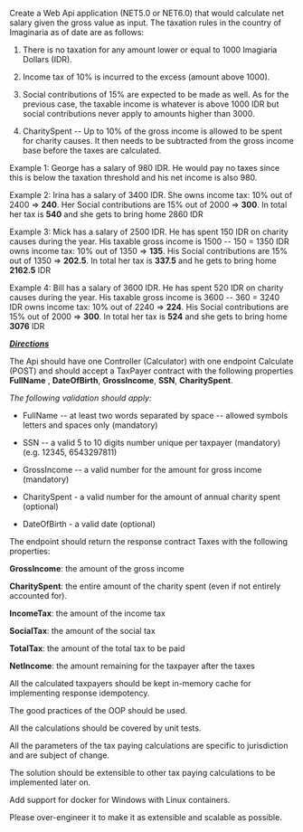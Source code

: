 Create a Web Api application (NET5.0 or NET6.0) that would calculate net
salary given the gross value as input. The taxation rules in the country
of Imaginaria as of date are as follows:

1.  There is no taxation for any amount lower or equal to 1000 Imagiaria
    Dollars (IDR).

2.  Income tax of 10% is incurred to the excess (amount above 1000).

3.  Social contributions of 15% are expected to be made as well. As for
    the previous case, the taxable income is whatever is above 1000 IDR
    but social contributions never apply to amounts higher than 3000.

4.  CharitySpent -- Up to 10% of the gross income is allowed to be spent
    for charity causes. It then needs to be subtracted from the gross
    income base before the taxes are calculated.

Example 1: George has a salary of 980 IDR. He would pay no taxes since
this is below the taxation threshold and his net income is also 980.

Example 2: Irina has a salary of 3400 IDR. She owns income tax: 10% out
of 2400 =\> **240**. Her Social contributions are 15% out of 2000 =\>
**300**. In total her tax is **540** and she gets to bring home 2860 IDR

Example 3: Mick has a salary of 2500 IDR. He has spent 150 IDR on
charity causes during the year. His taxable gross income is 1500 -- 150
= 1350 IDR owns income tax: 10% out of 1350 =\> **135**. His Social
contributions are 15% out of 1350 =\> **202.5**. In total her tax is
**337.5** and he gets to bring home **2162.5** IDR

Example 4: Bill has a salary of 3600 IDR. He has spent 520 IDR on
charity causes during the year. His taxable gross income is 3600 -- 360
= 3240 IDR owns income tax: 10% out of 2240 =\> **224**. His Social
contributions are 15% out of 2000 =\> **300**. In total her tax is
**524** and she gets to bring home **3076** IDR

***<ins>Directions</ins>***

The Api should have one Controller (Calculator) with one endpoint
Calculate (POST) and should accept a TaxPayer contract with the
following properties **FullName** , **DateOfBirth**, **GrossIncome**,
**SSN**, **CharitySpent**.

*The following validation should apply:*

-   FullName -- at least two words separated by space -- allowed symbols
    letters and spaces only (mandatory)

-   SSN -- a valid 5 to 10 digits number unique per taxpayer (mandatory)
    (e.g. 12345, 6543297811)

-   GrossIncome -- a valid number for the amount for gross income
    (mandatory)

-   CharitySpent - a valid number for the amount of annual charity spent
    (optional)

-   DateOfBirth - a valid date (optional)

The endpoint should return the response contract Taxes with the
following properties:

**GrossIncome**: the amount of the gross income

**CharitySpent**: the entire amount of the charity spent (even if not
entirely accounted for).

**IncomeTax**: the amount of the income tax

**SocialTax**: the amount of the social tax

**TotalTax**: the amount of the total tax to be paid

**NetIncome**: the amount remaining for the taxpayer after the taxes

All the calculated taxpayers should be kept in-memory cache for
implementing response idempotency.

The good practices of the OOP should be used.

All the calculations should be covered by unit tests.

All the parameters of the tax paying calculations are specific to
jurisdiction and are subject of change.

The solution should be extensible to other tax paying calculations to be
implemented later on.

Add support for docker for Windows with Linux containers.

Please over-engineer it to make it as extensible and scalable as
possible.

